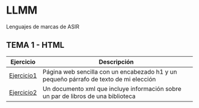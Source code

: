 # LLMM
Lenguajes de marcas de ASIR
## TEMA 1 - HTML
Ejercicio | Descripción
----------|------------
[Ejercicio1](/tema1/pagina.html) | Página web sencilla con un encabezado h1 y un pequeño párrafo de texto de mi elección
[Ejercicio2](/tema1/biblioteca.xml) | Un documento xml que incluye información sobre un par de libros de una biblioteca
